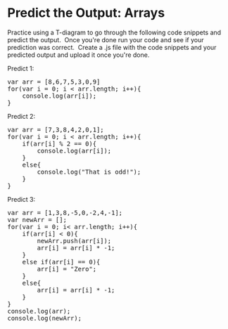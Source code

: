 <div class="module_description active_lesson_with_video ">
									
            
            
 <h1>Predict the Output: Arrays</h1>
<p>Practice using a T-diagram to go through the following code snippets and predict the output.&nbsp; Once you're done run your code and see if your prediction was correct.&nbsp; Create a .js file with the code snippets and your predicted output and upload it once you're done.</p><p>Predict 1:&nbsp;</p>
<pre class="rainbow" data-language="javascript"><span class="keyword from-rainbow">var</span> arr <span class="keyword operator from-rainbow">=</span> [<span class="constant numeric from-rainbow">8</span>,<span class="constant numeric from-rainbow">6</span>,<span class="constant numeric from-rainbow">7</span>,<span class="constant numeric from-rainbow">5</span>,<span class="constant numeric from-rainbow">3</span>,<span class="constant numeric from-rainbow">0</span>,<span class="constant numeric from-rainbow">9</span>]
<span class="keyword from-rainbow">for</span>(<span class="keyword from-rainbow">var</span> i <span class="keyword operator from-rainbow">=</span> <span class="constant numeric from-rainbow">0</span>; i <span class="keyword operator from-rainbow">&lt;</span> arr.<span class="support property from-rainbow">length</span>; i<span class="keyword operator from-rainbow">+</span><span class="keyword operator from-rainbow">+</span>){    
&nbsp;&nbsp;&nbsp;&nbsp;console.<span class="support method from-rainbow">log</span>(arr[i]);
}</pre>
<p>Predict 2:</p>
<pre class="rainbow" data-language="javascript"><span class="keyword from-rainbow">var</span> arr <span class="keyword operator from-rainbow">=</span> [<span class="constant numeric from-rainbow">7</span>,<span class="constant numeric from-rainbow">3</span>,<span class="constant numeric from-rainbow">8</span>,<span class="constant numeric from-rainbow">4</span>,<span class="constant numeric from-rainbow">2</span>,<span class="constant numeric from-rainbow">0</span>,<span class="constant numeric from-rainbow">1</span>];
<span class="keyword from-rainbow">for</span>(<span class="keyword from-rainbow">var</span> i <span class="keyword operator from-rainbow">=</span> <span class="constant numeric from-rainbow">0</span>; i <span class="keyword operator from-rainbow">&lt;</span> arr.<span class="support property from-rainbow">length</span>; i<span class="keyword operator from-rainbow">+</span><span class="keyword operator from-rainbow">+</span>){ 
&nbsp;&nbsp;&nbsp;&nbsp;<span class="keyword from-rainbow">if</span>(arr[i] % <span class="constant numeric from-rainbow">2</span> <span class="keyword operator from-rainbow">=</span><span class="keyword operator from-rainbow">=</span> <span class="constant numeric from-rainbow">0</span>){
&nbsp;&nbsp;&nbsp;&nbsp;&nbsp;&nbsp;&nbsp;&nbsp;console.<span class="support method from-rainbow">log</span>(arr[i]);
&nbsp;&nbsp;&nbsp;&nbsp;} 
&nbsp;&nbsp;&nbsp;&nbsp;<span class="keyword from-rainbow">else</span>{
&nbsp;&nbsp;&nbsp;&nbsp;&nbsp;&nbsp;&nbsp;&nbsp;console.<span class="support method from-rainbow">log</span>(<span class="string from-rainbow">"That is odd!"</span>);
&nbsp;&nbsp;&nbsp;&nbsp;}
}</pre>
<p>Predict 3:</p>
<pre class="rainbow" data-language="javascript"><span class="keyword from-rainbow">var</span> arr <span class="keyword operator from-rainbow">=</span> [<span class="constant numeric from-rainbow">1</span>,<span class="constant numeric from-rainbow">3</span>,<span class="constant numeric from-rainbow">8</span>,<span class="keyword operator from-rainbow">-</span><span class="constant numeric from-rainbow">5</span>,<span class="constant numeric from-rainbow">0</span>,<span class="keyword operator from-rainbow">-</span><span class="constant numeric from-rainbow">2</span>,<span class="constant numeric from-rainbow">4</span>,<span class="keyword operator from-rainbow">-</span><span class="constant numeric from-rainbow">1</span>];
<span class="keyword from-rainbow">var</span> newArr <span class="keyword operator from-rainbow">=</span> [];
<span class="keyword from-rainbow">for</span>(<span class="keyword from-rainbow">var</span> i <span class="keyword operator from-rainbow">=</span> <span class="constant numeric from-rainbow">0</span>; i<span class="keyword operator from-rainbow">&lt;</span> arr.<span class="support property from-rainbow">length</span>; i<span class="keyword operator from-rainbow">+</span><span class="keyword operator from-rainbow">+</span>){
&nbsp;&nbsp;&nbsp;&nbsp;<span class="keyword from-rainbow">if</span>(arr[i] <span class="keyword operator from-rainbow">&lt;</span> <span class="constant numeric from-rainbow">0</span>){
&nbsp;&nbsp;&nbsp;&nbsp;&nbsp;&nbsp;&nbsp;&nbsp;newArr.<span class="support method from-rainbow">push</span>(arr[i]);
&nbsp;&nbsp;&nbsp;&nbsp;&nbsp;&nbsp;&nbsp;&nbsp;arr[i] <span class="keyword operator from-rainbow">=</span> arr[i] <span class="keyword operator from-rainbow">*</span> <span class="keyword operator from-rainbow">-</span><span class="constant numeric from-rainbow">1</span>;
&nbsp;&nbsp;&nbsp;&nbsp;}
&nbsp;&nbsp;&nbsp;&nbsp;<span class="keyword from-rainbow">else</span> <span class="keyword from-rainbow">if</span>(arr[i] <span class="keyword operator from-rainbow">=</span><span class="keyword operator from-rainbow">=</span> <span class="constant numeric from-rainbow">0</span>){
&nbsp;&nbsp;&nbsp;&nbsp;&nbsp;&nbsp;&nbsp;&nbsp;arr[i] <span class="keyword operator from-rainbow">=</span> <span class="string from-rainbow">"Zero"</span>;
&nbsp;&nbsp;&nbsp;&nbsp;}
&nbsp;&nbsp;&nbsp;&nbsp;<span class="keyword from-rainbow">else</span>{
&nbsp;&nbsp;&nbsp;&nbsp;&nbsp;&nbsp;&nbsp;&nbsp;arr[i] <span class="keyword operator from-rainbow">=</span> arr[i] <span class="keyword operator from-rainbow">*</span> <span class="keyword operator from-rainbow">-</span><span class="constant numeric from-rainbow">1</span>;
&nbsp;&nbsp;&nbsp;&nbsp;}
}
console.<span class="support method from-rainbow">log</span>(arr);
console.<span class="support method from-rainbow">log</span>(newArr);</pre>
        
        
        
</div>
